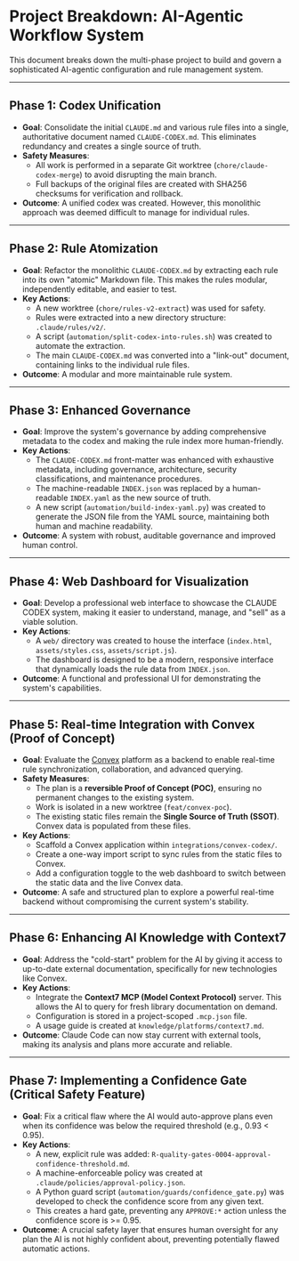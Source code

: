 # Project Breakdown: AI-Agentic Workflow System

This document breaks down the multi-phase project to build and govern a sophisticated AI-agentic configuration and rule management system.

---

## Phase 1: Codex Unification

* **Goal**: Consolidate the initial `CLAUDE.md` and various rule files into a single, authoritative document named `CLAUDE-CODEX.md`. This eliminates redundancy and creates a single source of truth.
* **Safety Measures**:
  * All work is performed in a separate Git worktree (`chore/claude-codex-merge`) to avoid disrupting the main branch.
  * Full backups of the original files are created with SHA256 checksums for verification and rollback.
* **Outcome**: A unified codex was created. However, this monolithic approach was deemed difficult to manage for individual rules.

---

## Phase 2: Rule Atomization

* **Goal**: Refactor the monolithic `CLAUDE-CODEX.md` by extracting each rule into its own "atomic" Markdown file. This makes the rules modular, independently editable, and easier to test.
* **Key Actions**:
  * A new worktree (`chore/rules-v2-extract`) was used for safety.
  * Rules were extracted into a new directory structure: `.claude/rules/v2/`.
  * A script (`automation/split-codex-into-rules.sh`) was created to automate the extraction.
  * The main `CLAUDE-CODEX.md` was converted into a "link-out" document, containing links to the individual rule files.
* **Outcome**: A modular and more maintainable rule system.

---

## Phase 3: Enhanced Governance

* **Goal**: Improve the system's governance by adding comprehensive metadata to the codex and making the rule index more human-friendly.
* **Key Actions**:
  * The `CLAUDE-CODEX.md` front-matter was enhanced with exhaustive metadata, including governance, architecture, security classifications, and maintenance procedures.
  * The machine-readable `INDEX.json` was replaced by a human-readable `INDEX.yaml` as the new source of truth.
  * A new script (`automation/build-index-yaml.py`) was created to generate the JSON file from the YAML source, maintaining both human and machine readability.
* **Outcome**: A system with robust, auditable governance and improved human control.

---

## Phase 4: Web Dashboard for Visualization

* **Goal**: Develop a professional web interface to showcase the CLAUDE CODEX system, making it easier to understand, manage, and "sell" as a viable solution.
* **Key Actions**:
  * A `web/` directory was created to house the interface (`index.html`, `assets/styles.css`, `assets/script.js`).
  * The dashboard is designed to be a modern, responsive interface that dynamically loads the rule data from `INDEX.json`.
* **Outcome**: A functional and professional UI for demonstrating the system's capabilities.

---

## Phase 5: Real-time Integration with Convex (Proof of Concept)

* **Goal**: Evaluate the [Convex](https://www.convex.dev/) platform as a backend to enable real-time rule synchronization, collaboration, and advanced querying.
* **Safety Measures**:
  * The plan is a **reversible Proof of Concept (POC)**, ensuring no permanent changes to the existing system.
  * Work is isolated in a new worktree (`feat/convex-poc`).
  * The existing static files remain the **Single Source of Truth (SSOT)**. Convex data is populated from these files.
* **Key Actions**:
  * Scaffold a Convex application within `integrations/convex-codex/`.
  * Create a one-way import script to sync rules from the static files to Convex.
  * Add a configuration toggle to the web dashboard to switch between the static data and the live Convex data.
* **Outcome**: A safe and structured plan to explore a powerful real-time backend without compromising the current system's stability.

---

## Phase 6: Enhancing AI Knowledge with Context7

* **Goal**: Address the "cold-start" problem for the AI by giving it access to up-to-date external documentation, specifically for new technologies like Convex.
* **Key Actions**:
  * Integrate the **Context7 MCP (Model Context Protocol)** server. This allows the AI to query for fresh library documentation on demand.
  * Configuration is stored in a project-scoped `.mcp.json` file.
  * A usage guide is created at `knowledge/platforms/context7.md`.
* **Outcome**: Claude Code can now stay current with external tools, making its analysis and plans more accurate and reliable.

---

## Phase 7: Implementing a Confidence Gate (Critical Safety Feature)

* **Goal**: Fix a critical flaw where the AI would auto-approve plans even when its confidence was below the required threshold (e.g., 0.93 < 0.95).
* **Key Actions**:
  * A new, explicit rule was added: `R-quality-gates-0004-approval-confidence-threshold.md`.
  * A machine-enforceable policy was created at `.claude/policies/approval-policy.json`.
  * A Python guard script (`automation/guards/confidence_gate.py`) was developed to check the confidence score from any given text.
  * This creates a hard gate, preventing any `APPROVE:*` action unless the confidence score is >= 0.95.
* **Outcome**: A crucial safety layer that ensures human oversight for any plan the AI is not highly confident about, preventing potentially flawed automatic actions.
